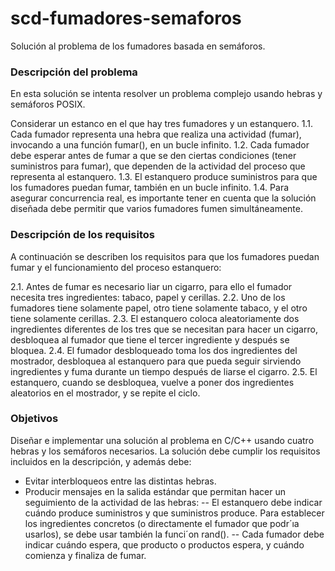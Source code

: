 # scd-fumadores-semaforos
Solución al problema de los fumadores basada en semáforos.

### Descripción del problema
En esta solución se intenta resolver un problema complejo usando hebras y semáforos POSIX.

Considerar un estanco en el que hay tres fumadores y un estanquero.
1.1. Cada fumador representa una hebra que realiza una actividad (fumar), invocando a una función fumar(), en un bucle infinito.
1.2. Cada fumador debe esperar antes de fumar a que se den ciertas condiciones (tener suministros para fumar), que dependen de la actividad del proceso que representa al estanquero.
1.3. El estanquero produce suministros para que los fumadores puedan fumar, también en un bucle infinito.
1.4. Para asegurar concurrencia real, es importante tener en cuenta que la solución diseñada debe permitir que varios fumadores fumen simultáneamente.

### Descripción de los requisitos
A continuación se describen los requisitos para que los fumadores puedan fumar y el funcionamiento del proceso estanquero:

2.1. Antes de fumar es necesario liar un cigarro, para ello el fumador necesita tres ingredientes: tabaco, papel y cerillas.
2.2. Uno de los fumadores tiene solamente papel, otro tiene solamente tabaco, y el otro tiene solamente cerillas.
2.3. El estanquero coloca aleatoriamente dos ingredientes diferentes de los tres que se necesitan para hacer un cigarro, desbloquea al fumador que tiene el tercer ingrediente y después se bloquea.
2.4. El fumador desbloqueado toma los dos ingredientes del mostrador, desbloquea al estanquero para que pueda seguir sirviendo ingredientes y fuma durante un tiempo después de liarse el cigarro.
2.5. El estanquero, cuando se desbloquea, vuelve a poner dos ingredientes aleatorios en el mostrador, y se repite el ciclo.

### Objetivos
Diseñar e implementar una solución al problema en C/C++ usando cuatro hebras y los semáforos necesarios. La solución debe cumplir los requisitos incluidos en la descripción, y además debe:
- Evitar interbloqueos entre las distintas hebras.
- Producir mensajes en la salida estándar que permitan hacer un seguimiento de la actividad de las hebras:
-- El estanquero debe indicar cuándo produce suministros y que suministros produce. Para establecer los ingredientes concretos (o directamente el fumador que podr´ıa usarlos), se debe usar también la funci´on rand().
-- Cada fumador debe indicar cuándo espera, que producto o productos espera, y cuándo comienza y finaliza de fumar.
